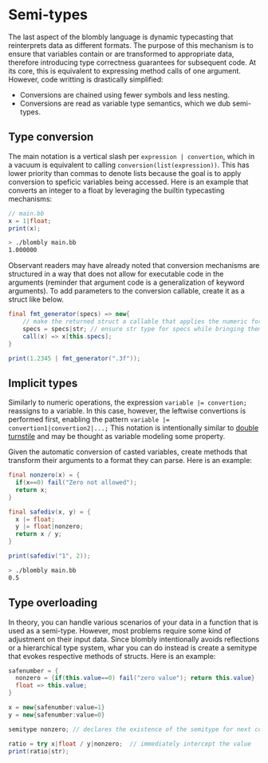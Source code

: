 # Semi-types

The last aspect of the blombly language is dynamic typecasting that reinterprets
data as different formats. The purpose of this mechanism is to ensure that variables contain
or are transformed to appropriate data, therefore introducing type correctness guarantees
for subsequent code. At its core, this is equivalent to expressing
method calls of one argument. However, code writting is drastically simplified:

- Conversions are chained using fewer symbols and less nesting.
- Conversions are read as variable type semantics, which we dub semi-types.

## Type conversion

The main notation is a vertical slash per `expression | convertion`,
which in a vacuum is equivalent to calling `conversion(list(expression))`. 
This has lower priority than commas to denote lists because the goal is
to apply conversion to speficic variables being accessed. Here is an example that converts an integer 
to a float by leveraging the builtin typecasting mechanisms:

```java
// main.bb
x = 1|float;
print(x);
```

```bash
> ./blombly main.bb
1.000000
```

Observant readers may have already noted that conversion mechanisms are structured
in a way that does not allow for executable code in the arguments (reminder that argument
code is a generalization of keyword arguments).
To add parameters to the conversion callable, create it as a struct like below.

```java
final fmt_generator(specs) => new{
    // make the returned struct a callable that applies the numeric formatting pattern
    specs = specs|str; // ensure str type for specs while bringing them within new
    call(x) => x[this.specs]; 
}

print(1.2345 | fmt_generator(".3f"));
```


## Implicit types

Similarly to numeric operations, the expression `variable |= convertion;` reassigns to a variable. 
In this case, however, the leftwise convertions is performed first, enabling the pattern
`variable |= convertion1|convertion2|...;` 
This notation is intentionally similar to 
[double turnstile](https://en.wikipedia.org/wiki/Double_turnstile) and may be thought as 
variable modeling some property.

Given the automatic conversion of casted variables, 
create methods that transform their arguments to a format they can parse.
Here is an example:

```java
final nonzero(x) = {
  if(x==0) fail("Zero not allowed"); 
  return x;
}

final safediv(x, y) = {
  x |= float;
  y |= float|nonzero;
  return x / y;
}

print(safediv("1", 2));
```

```bash
> ./blombly main.bb
0.5
```

## Type overloading

In theory, you can handle various scenarios of your data in a function
that is used as a semi-type. However, most problems require some kind
of adjustment on their input data. Since blombly intentionally avoids 
reflections or a hierarchical type system, whar you can do instead is
create a semitype that evokes respective methods of structs.
Here is an example:

```java
safenumber = {
  nonzero = {if(this.value==0) fail("zero value"); return this.value}
  float => this.value;
}

x = new{safenumber:value=1}
y = new{safenumber:value=0}

semitype nonzero; // declares the existence of the semitype for next code

ratio = try x|float / y|nonzero;  // immediately intercept the value
print(ratio|str);
```

